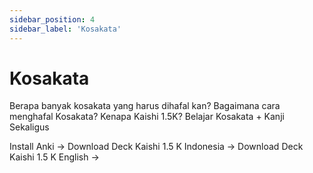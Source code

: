 ```yaml
---
sidebar_position: 4
sidebar_label: 'Kosakata'
---
```


# Kosakata


Berapa banyak kosakata yang harus dihafal kan?
Bagaimana cara menghafal Kosakata?
Kenapa Kaishi 1.5K? 
Belajar Kosakata + Kanji Sekaligus

Install Anki -> 
Download Deck Kaishi 1.5 K Indonesia ->
Download Deck Kaishi 1.5 K English ->